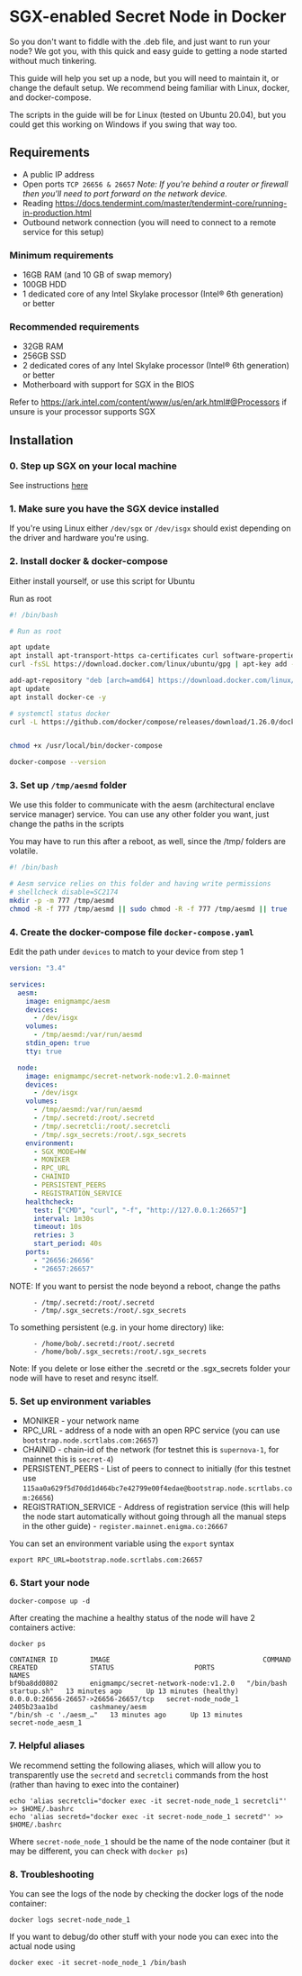 # SGX-enabled Secret Node in Docker

So you don't want to fiddle with the .deb file, and just want to run your node? We got you, with this quick and easy guide to getting a node started without much tinkering.

This guide will help you set up a node, but you will need to maintain it, or change the default setup. We recommend being familiar with Linux, docker, and docker-compose.

The scripts in the guide will be for Linux (tested on Ubuntu 20.04), but you could get this working on Windows if you swing that way too.

## Requirements

- A public IP address
- Open ports `TCP 26656 & 26657` _Note: If you're behind a router or firewall then you'll need to port forward on the network device._
- Reading https://docs.tendermint.com/master/tendermint-core/running-in-production.html
- Outbound network connection (you will need to connect to a remote service for this setup)

### Minimum requirements

- 16GB RAM (and 10 GB of swap memory)
- 100GB HDD
- 1 dedicated core of any Intel Skylake processor (Intel® 6th generation) or better

### Recommended requirements

- 32GB RAM
- 256GB SSD
- 2 dedicated cores of any Intel Skylake processor (Intel® 6th generation) or better
- Motherboard with support for SGX in the BIOS

Refer to https://ark.intel.com/content/www/us/en/ark.html#@Processors if unsure is your processor supports SGX

## Installation

### 0. Step up SGX on your local machine

See instructions [here](./setup-sgx-mainnet.md)

### 1. Make sure you have the SGX device installed

If you're using Linux either `/dev/sgx` or `/dev/isgx` should exist depending on the driver and hardware you're using.

### 2. Install docker & docker-compose

Either install yourself, or use this script for Ubuntu

Run as root

```bash
#! /bin/bash

# Run as root

apt update
apt install apt-transport-https ca-certificates curl software-properties-common -y
curl -fsSL https://download.docker.com/linux/ubuntu/gpg | apt-key add -

add-apt-repository "deb [arch=amd64] https://download.docker.com/linux/ubuntu bionic stable"
apt update
apt install docker-ce -y

# systemctl status docker
curl -L https://github.com/docker/compose/releases/download/1.26.0/docker-compose-"$(uname -s)"-"$(uname -m)" -o /usr/local/bin/docker-compose


chmod +x /usr/local/bin/docker-compose

docker-compose --version
```

### 3. Set up `/tmp/aesmd` folder

We use this folder to communicate with the aesm (architectural enclave service manager) service. You can use any other folder you want, just change the paths in the scripts

You may have to run this after a reboot, as well, since the /tmp/ folders are volatile.

```bash
#! /bin/bash

# Aesm service relies on this folder and having write permissions
# shellcheck disable=SC2174
mkdir -p -m 777 /tmp/aesmd
chmod -R -f 777 /tmp/aesmd || sudo chmod -R -f 777 /tmp/aesmd || true
```

### 4. Create the docker-compose file `docker-compose.yaml`

Edit the path under `devices` to match to your device from step 1

```yaml
version: "3.4"

services:
  aesm:
    image: enigmampc/aesm
    devices:
      - /dev/isgx
    volumes:
      - /tmp/aesmd:/var/run/aesmd
    stdin_open: true
    tty: true

  node:
    image: enigmampc/secret-network-node:v1.2.0-mainnet
    devices:
      - /dev/isgx
    volumes:
      - /tmp/aesmd:/var/run/aesmd
      - /tmp/.secretd:/root/.secretd
      - /tmp/.secretcli:/root/.secretcli
      - /tmp/.sgx_secrets:/root/.sgx_secrets
    environment:
      - SGX_MODE=HW
      - MONIKER
      - RPC_URL
      - CHAINID
      - PERSISTENT_PEERS
      - REGISTRATION_SERVICE
    healthcheck:
      test: ["CMD", "curl", "-f", "http://127.0.0.1:26657"]
      interval: 1m30s
      timeout: 10s
      retries: 3
      start_period: 40s
    ports:
      - "26656:26656"
      - "26657:26657"
```

NOTE: If you want to persist the node beyond a reboot, change the paths

```
      - /tmp/.secretd:/root/.secretd
      - /tmp/.sgx_secrets:/root/.sgx_secrets
```

To something persistent (e.g. in your home directory) like:

```
      - /home/bob/.secretd:/root/.secretd
      - /home/bob/.sgx_secrets:/root/.sgx_secrets
```

Note: If you delete or lose either the .secretd or the .sgx_secrets folder your node will have to reset and resync itself.

### 5. Set up environment variables

- MONIKER - your network name
- RPC_URL - address of a node with an open RPC service (you can use `bootstrap.node.scrtlabs.com:26657`)
- CHAINID - chain-id of the network (for testnet this is `supernova-1`, for mainnet this is `secret-4`)
- PERSISTENT_PEERS - List of peers to connect to initially (for this testnet use `115aa0a629f5d70dd1d464bc7e42799e00f4edae@bootstrap.node.scrtlabs.com:26656`)
- REGISTRATION_SERVICE - Address of registration service (this will help the node start automatically without going through all the manual steps in the other guide) - `register.mainnet.enigma.co:26667`

You can set an environment variable using the `export` syntax

`export RPC_URL=bootstrap.node.scrtlabs.com:26657`

### 6. Start your node

`docker-compose up -d`

After creating the machine a healthy status of the node will have 2 containers active:

`docker ps`

```
CONTAINER ID        IMAGE                                      COMMAND                  CREATED             STATUS                    PORTS                                  NAMES
bf9ba8dd0802        enigmampc/secret-network-node:v1.2.0   "/bin/bash startup.sh"   13 minutes ago      Up 13 minutes (healthy)   0.0.0.0:26656-26657->26656-26657/tcp   secret-node_node_1
2405b23aa1bd        cashmaney/aesm                             "/bin/sh -c './aesm_…"   13 minutes ago      Up 13 minutes                                                    secret-node_aesm_1
```

### 7. Helpful aliases

We recommend setting the following aliases, which will allow you to transparently use the `secretd` and `secretcli` commands from the host (rather than having to exec into the container)

```
echo 'alias secretcli="docker exec -it secret-node_node_1 secretcli"' >> $HOME/.bashrc
echo 'alias secretd="docker exec -it secret-node_node_1 secretd"' >> $HOME/.bashrc
```

Where `secret-node_node_1` should be the name of the node container (but it may be different, you can check with `docker ps`)

### 8. Troubleshooting

You can see the logs of the node by checking the docker logs of the node container:

`docker logs secret-node_node_1`

If you want to debug/do other stuff with your node you can exec into the actual node using

`docker exec -it secret-node_node_1 /bin/bash`

